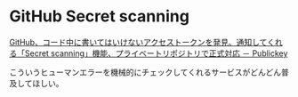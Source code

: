 # GitHub Secret scanning

[GitHub、コード中に書いてはいけないアクセストークンを発見、通知してくれる「Secret scanning」機能、プライベートリポジトリで正式対応 － Publickey](https://www.publickey1.jp/blog/21/githubsecret_scanning.html)

こういうヒューマンエラーを機械的にチェックしてくれるサービスがどんどん普及してほしい。
